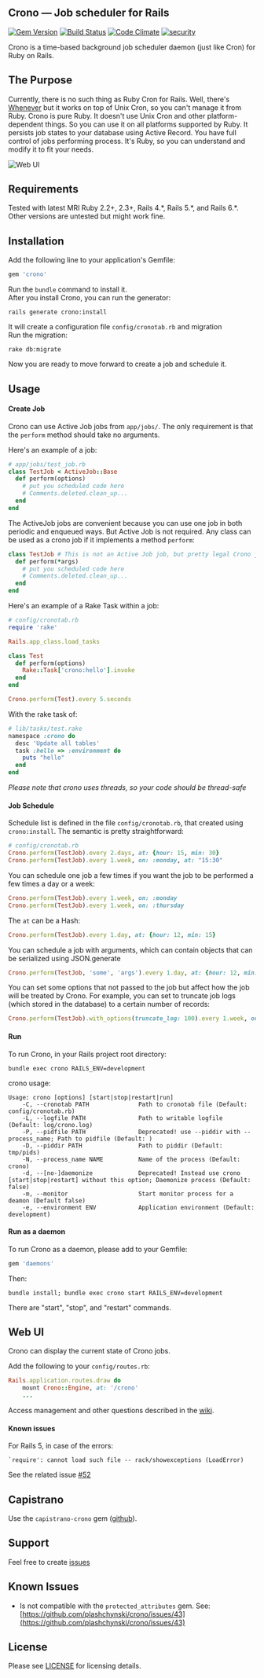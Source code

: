 Crono — Job scheduler for Rails
------------------------
[![Gem Version](https://badge.fury.io/rb/crono.svg)](http://badge.fury.io/rb/crono)
[![Build Status](https://travis-ci.org/plashchynski/crono.svg?branch=master)](https://travis-ci.org/plashchynski/crono)
[![Code Climate](https://codeclimate.com/github/plashchynski/crono/badges/gpa.svg)](https://codeclimate.com/github/plashchynski/crono)
[![security](https://hakiri.io/github/plashchynski/crono/master.svg)](https://hakiri.io/github/plashchynski/crono/master)

Crono is a time-based background job scheduler daemon (just like Cron) for Ruby on Rails.


## The Purpose

Currently, there is no such thing as Ruby Cron for Rails. Well, there's [Whenever](https://github.com/javan/whenever) but it works on top of Unix Cron, so you can't manage it from Ruby. Crono is pure Ruby. It doesn't use Unix Cron and other platform-dependent things. So you can use it on all platforms supported by Ruby. It persists job states to your database using Active Record. You have full control of jobs performing process. It's Ruby, so you can understand and modify it to fit your needs.

![Web UI](https://github.com/plashchynski/crono/raw/master/examples/crono_web_ui.png)


## Requirements

Tested with latest MRI Ruby 2.2+, 2.3+, Rails 4.\*, Rails 5.\*, and Rails 6.\*.
Other versions are untested but might work fine.


## Installation

Add the following line to your application's Gemfile:

```ruby
gem 'crono'
```

Run the `bundle` command to install it.  
After you install Crono, you can run the generator:

    rails generate crono:install

It will create a configuration file `config/cronotab.rb` and migration  
Run the migration:

    rake db:migrate

Now you are ready to move forward to create a job and schedule it.


## Usage

#### Create Job

Crono can use Active Job jobs from `app/jobs/`. The only requirement is that the `perform` method should take no arguments.

Here's an example of a job:

```ruby
# app/jobs/test_job.rb
class TestJob < ActiveJob::Base
  def perform(options)
    # put you scheduled code here
    # Comments.deleted.clean_up...
  end
end
```

The ActiveJob jobs are convenient because you can use one job in both periodic and enqueued ways. But Active Job is not required. Any class can be used as a crono job if it implements a method `perform`:

```ruby
class TestJob # This is not an Active Job job, but pretty legal Crono job.
  def perform(*args)
    # put you scheduled code here
    # Comments.deleted.clean_up...
  end
end
```

Here's an example of a Rake Task within a job:

```ruby
# config/cronotab.rb
require 'rake'

Rails.app_class.load_tasks

class Test
  def perform(options)
    Rake::Task['crono:hello'].invoke
  end
end

Crono.perform(Test).every 5.seconds
```
With the rake task of:
```Ruby
# lib/tasks/test.rake
namespace :crono do
  desc 'Update all tables'
  task :hello => :environment do
    puts "hello"
  end
end
```

_Please note that crono uses threads, so your code should be thread-safe_

#### Job Schedule

Schedule list is defined in the file `config/cronotab.rb`, that created using `crono:install`. The semantic is pretty straightforward:

```ruby
# config/cronotab.rb
Crono.perform(TestJob).every 2.days, at: {hour: 15, min: 30}
Crono.perform(TestJob).every 1.week, on: :monday, at: "15:30"
```

You can schedule one job a few times if you want the job to be performed a few times a day or a week:

```ruby
Crono.perform(TestJob).every 1.week, on: :monday
Crono.perform(TestJob).every 1.week, on: :thursday
```

The `at` can be a Hash:

```ruby
Crono.perform(TestJob).every 1.day, at: {hour: 12, min: 15}
```

You can schedule a job with arguments, which can contain objects that can be
serialized using JSON.generate

```ruby
Crono.perform(TestJob, 'some', 'args').every 1.day, at: {hour: 12, min: 15}
```

You can set some options that not passed to the job but affect how the job will be treated by Crono. For example, you can set to truncate job logs (which stored in the database) to a certain number of records:

```ruby
Crono.perform(TestJob).with_options(truncate_log: 100).every 1.week, on: :monday
```

#### Run

To run Crono, in your Rails project root directory:

    bundle exec crono RAILS_ENV=development

crono usage:
```
Usage: crono [options] [start|stop|restart|run]
    -C, --cronotab PATH              Path to cronotab file (Default: config/cronotab.rb)
    -L, --logfile PATH               Path to writable logfile (Default: log/crono.log)
    -P, --pidfile PATH               Deprecated! use --piddir with --process_name; Path to pidfile (Default: )
    -D, --piddir PATH                Path to piddir (Default: tmp/pids)
    -N, --process_name NAME          Name of the process (Default: crono)
    -d, --[no-]daemonize             Deprecated! Instead use crono [start|stop|restart] without this option; Daemonize process (Default: false)
    -m, --monitor                    Start monitor process for a deamon (Default false)
    -e, --environment ENV            Application environment (Default: development)
```

#### Run as a daemon

To run Crono as a daemon, please add to your Gemfile:

```ruby
gem 'daemons'
```

Then:

    bundle install; bundle exec crono start RAILS_ENV=development

There are "start", "stop", and "restart" commands.

## Web UI

Crono can display the current state of Crono jobs.  

Add the following to your `config/routes.rb`:

```ruby
Rails.application.routes.draw do
    mount Crono::Engine, at: '/crono'
    ...
```

Access management and other questions described in the [wiki](https://github.com/plashchynski/crono/wiki/Web-UI).

#### Known issues

For Rails 5, in case of the errors:
```
`require': cannot load such file -- rack/showexceptions (LoadError)
```
See the related issue [#52](https://github.com/plashchynski/crono/issues/52)


## Capistrano

Use the `capistrano-crono` gem ([github](https://github.com/plashchynski/capistrano-crono/)).


## Support

Feel free to create [issues](https://github.com/plashchynski/crono/issues)


## Known Issues

* Is not compatible with the `protected_attributes` gem. See: [https://github.com/plashchynski/crono/issues/43](https://github.com/plashchynski/crono/issues/43)


## License

Please see [LICENSE](https://github.com/plashchynski/crono/blob/master/LICENSE) for licensing details.
